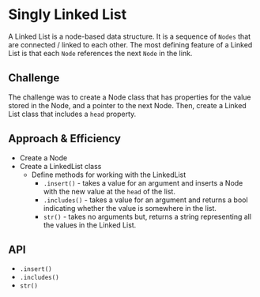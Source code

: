 # Singly Linked List
A Linked List is a node-based data structure. It is a sequence of `Nodes` that are connected / linked to each other. The
most defining feature of a Linked List is that each `Node` references the next `Node` in the link.

## Challenge
The challenge was to create a Node class that has properties for the value stored in the Node, and a pointer to the next
Node. Then, create a Linked List class that includes a `head` property.

## Approach & Efficiency
* Create a Node
* Create a LinkedList class
  * Define methods for working with the LinkedList
    * `.insert()` - takes a value for an argument and inserts a Node with the new value at the `head` of the list.
    * `.includes()` - takes a value for an argument and returns a bool indicating whether the value is somewhere in the list.
    *  `str()` - takes no arguments but, returns a string representing all the values in the Linked List.

## API
* `.insert()`
* `.includes()`
* `str()`
